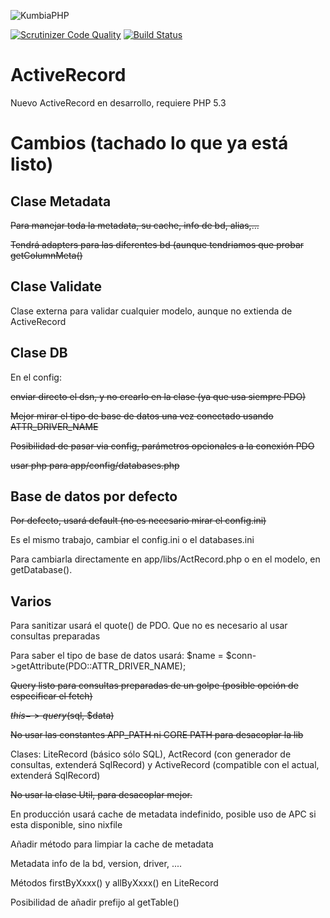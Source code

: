 ![KumbiaPHP](http://proto.kumbiaphp.com/img/kumbiaphp.png)

[![Scrutinizer Code Quality](https://scrutinizer-ci.com/g/KumbiaPHP/ActiveRecord/badges/quality-score.png?s=f7230602070a9e9605d46544197bcdac46166612)](https://scrutinizer-ci.com/g/KumbiaPHP/ActiveRecord/)
[![Build Status](https://travis-ci.org/KumbiaPHP/ActiveRecord.png?branch=master)](https://travis-ci.org/KumbiaPHP/ActiveRecord)

ActiveRecord
============

Nuevo ActiveRecord en desarrollo, requiere PHP 5.3

Cambios (tachado lo que ya está listo)
=======

Clase Metadata
--------------
~~Para manejar toda la metadata, su cache, info de bd, alias,...~~

~~Tendrá adapters para las diferentes bd (aunque tendriamos que probar getColumnMeta()~~

Clase Validate
--------------
Clase externa para validar cualquier modelo, aunque no extienda de ActiveRecord

Clase DB
--------------
En el config: 

~~enviar directo el dsn, y no crearlo en la clase (ya que usa siempre PDO)~~

~~Mejor mirar el tipo de base de datos una vez conectado usando ATTR_DRIVER_NAME~~

~~Posibilidad de pasar via config, parámetros opcionales a la conexión PDO~~

~~usar php para app/config/databases.php~~

Base de datos por defecto
-------------------
~~Por defecto, usará default (no es necesario mirar el config.ini)~~

Es el mismo trabajo, cambiar el config.ini o el databases.ini

Para cambiarla directamente en app/libs/ActRecord.php o en el modelo, en getDatabase().

Varios
------
Para sanitizar usará el quote() de PDO. Que no es necesario al usar consultas preparadas

Para saber el tipo de base de datos usará: $name = $conn->getAttribute(PDO::ATTR_DRIVER_NAME);

~~Query listo para consultas preparadas  de un golpe (posible opción de especificar el fetch)~~

~~$this->query($sql, $data)~~

~~No usar las constantes APP_PATH ni CORE PATH para desacoplar la lib~~

Clases: LiteRecord (básico sólo SQL), ActRecord (con generador de consultas, extenderá SqlRecord) y ActiveRecord (compatible con el actual, extenderá SqlRecord)

~~No usar la clase Util, para desacoplar mejor.~~

En producción usará cache de metadata indefinido, posible uso de APC si esta disponible, sino nixfile

Añadir método para limpiar la cache de metadata

Metadata info de la bd, version, driver, ....

Métodos firstByXxxx() y allByXxxx() en LiteRecord

Posibilidad de añadir prefijo al getTable()
